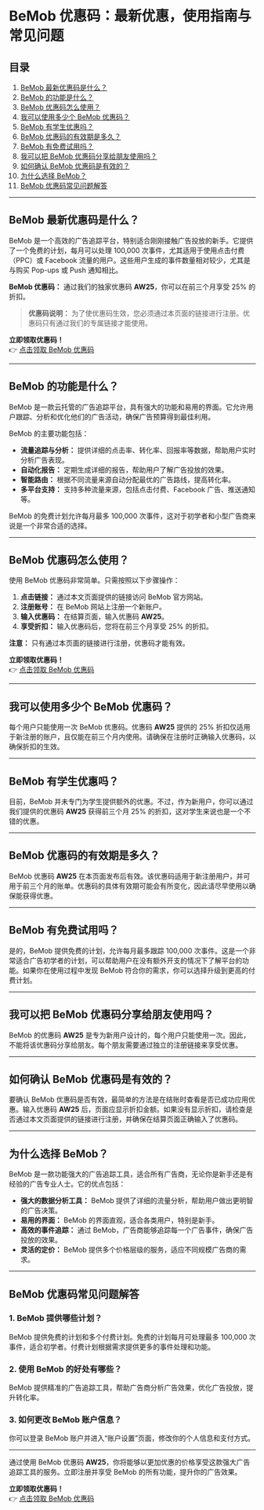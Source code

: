 # BeMob 优惠码：最新优惠，使用指南与常见问题

## 目录

1. [BeMob 最新优惠码是什么？](#BeMob-最新优惠码是什么)
2. [BeMob 的功能是什么？](#BeMob-的功能是什么)
3. [BeMob 优惠码怎么使用？](#BeMob-优惠码怎么使用)
4. [我可以使用多少个 BeMob 优惠码？](#我可以使用多少个-BeMob-优惠码)
5. [BeMob 有学生优惠吗？](#BeMob-有学生优惠吗)
6. [BeMob 优惠码的有效期是多久？](#BeMob-优惠码的有效期是多久)
7. [BeMob 有免费试用吗？](#BeMob-有免费试用吗)
8. [我可以把 BeMob 优惠码分享给朋友使用吗？](#我可以把-BeMob-优惠码分享给朋友使用吗)
9. [如何确认 BeMob 优惠码是有效的？](#如何确认-BeMob-优惠码是有效的)
10. [为什么选择 BeMob？](#为什么选择-BeMob)
11. [BeMob 优惠码常见问题解答](#BeMob-优惠码常见问题解答)

---

## BeMob 最新优惠码是什么？

BeMob 是一个高效的广告追踪平台，特别适合刚刚接触广告投放的新手。它提供了一个免费的计划，每月可以处理 100,000 次事件，尤其适用于使用点击付费（PPC）或 Facebook 流量的用户。这些用户生成的事件数量相对较少，尤其是与购买 Pop-ups 或 Push 通知相比。

**BeMob 优惠码：** 通过我们的独家优惠码 **AW25**，你可以在前三个月享受 25% 的折扣。

> **优惠码说明：** 为了使优惠码生效，您必须通过本页面的链接进行注册。优惠码只有通过我们的专属链接才能使用。

**立即领取优惠码！**  
👉 [点击领取 BeMob 优惠码](https://bit.ly/3XzCrBW)

---

## BeMob 的功能是什么？

BeMob 是一款云托管的广告追踪平台，具有强大的功能和易用的界面。它允许用户跟踪、分析和优化他们的广告活动，确保广告预算得到最佳利用。

BeMob 的主要功能包括：
- **流量追踪与分析：** 提供详细的点击率、转化率、回报率等数据，帮助用户实时分析广告表现。
- **自动化报告：** 定期生成详细的报告，帮助用户了解广告投放的效果。
- **智能路由：** 根据不同流量来源自动分配最优的广告路线，提高转化率。
- **多平台支持：** 支持多种流量来源，包括点击付费、Facebook 广告、推送通知等。

BeMob 的免费计划允许每月最多 100,000 次事件，这对于初学者和小型广告商来说是一个非常合适的选择。

---

## BeMob 优惠码怎么使用？

使用 BeMob 优惠码非常简单。只需按照以下步骤操作：

1. **点击链接：** 通过本文页面提供的链接访问 BeMob 官方网站。
2. **注册账号：** 在 BeMob 网站上注册一个新账户。
3. **输入优惠码：** 在结算页面，输入优惠码 **AW25**。
4. **享受折扣：** 输入优惠码后，您将在前三个月享受 25% 的折扣。

**注意：** 只有通过本页面的链接进行注册，优惠码才能有效。

**立即领取优惠码！**  
👉 [点击领取 BeMob 优惠码](https://bit.ly/3XzCrBW)

---

## 我可以使用多少个 BeMob 优惠码？

每个用户只能使用一次 BeMob 优惠码。优惠码 **AW25** 提供的 25% 折扣仅适用于新注册的账户，且仅能在前三个月内使用。请确保在注册时正确输入优惠码，以确保折扣的生效。

---

## BeMob 有学生优惠吗？

目前，BeMob 并未专门为学生提供额外的优惠。不过，作为新用户，你可以通过我们提供的优惠码 **AW25** 获得前三个月 25% 的折扣，这对学生来说也是一个不错的优惠。

---

## BeMob 优惠码的有效期是多久？

BeMob 优惠码 **AW25** 在本页面发布后有效。该优惠码适用于新注册用户，并可用于前三个月的账单。优惠码的具体有效期可能会有所变化，因此请尽早使用以确保能获得优惠。

---

## BeMob 有免费试用吗？

是的，BeMob 提供免费的计划，允许每月最多跟踪 100,000 次事件。这是一个非常适合广告初学者的计划，可以帮助用户在没有额外开支的情况下了解平台的功能。如果你在使用过程中发现 BeMob 符合你的需求，你可以选择升级到更高的付费计划。

---

## 我可以把 BeMob 优惠码分享给朋友使用吗？

BeMob 的优惠码 **AW25** 是专为新用户设计的，每个用户只能使用一次。因此，不能将该优惠码分享给朋友。每个朋友需要通过独立的注册链接来享受优惠。

---

## 如何确认 BeMob 优惠码是有效的？

要确认 BeMob 优惠码是否有效，最简单的方法是在结账时查看是否已成功应用优惠。输入优惠码 **AW25** 后，页面应显示折扣金额。如果没有显示折扣，请检查是否通过本文页面提供的链接进行注册，并确保在结算页面正确输入了优惠码。

---

## 为什么选择 BeMob？

BeMob 是一款功能强大的广告追踪工具，适合所有广告商，无论你是新手还是有经验的广告专业人士。它的优点包括：

- **强大的数据分析工具：** BeMob 提供了详细的流量分析，帮助用户做出更明智的广告决策。
- **易用的界面：** BeMob 的界面直观，适合各类用户，特别是新手。
- **高效的事件追踪：** 通过 BeMob，广告商能够追踪每一个广告事件，确保广告投放的效果。
- **灵活的定价：** BeMob 提供多个价格层级的服务，适应不同规模广告商的需求。

---

## BeMob 优惠码常见问题解答

### 1. BeMob 提供哪些计划？

BeMob 提供免费的计划和多个付费计划。免费的计划每月可处理最多 100,000 次事件，适合初学者。付费计划根据需求提供更多的事件处理和功能。

### 2. 使用 BeMob 的好处有哪些？

BeMob 提供精准的广告追踪工具，帮助广告商分析广告效果，优化广告投放，提升转化率。

### 3. 如何更改 BeMob 账户信息？

你可以登录 BeMob 账户并进入“账户设置”页面，修改你的个人信息和支付方式。

---

通过使用 BeMob 优惠码 **AW25**，你将能够以更加优惠的价格享受这款强大广告追踪工具的服务。立即注册并享受 BeMob 的所有功能，提升你的广告效果。

**立即领取优惠码！**  
👉 [点击领取 BeMob 优惠码](https://bit.ly/3XzCrBW)

